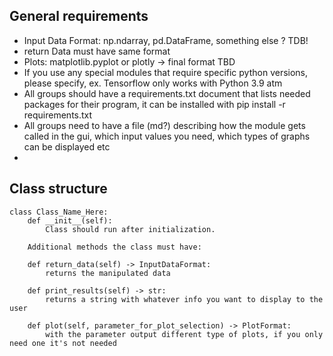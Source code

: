 ## General requirements
* Input Data Format: np.ndarray, pd.DataFrame, something else ? TDB!
* return Data must have same format
* Plots: matplotlib.pyplot or plotly -> final format TBD
* If you use any special modules that require specific python versions, please specify, ex. Tensorflow only works with Python 3.9 atm
* All groups should have a requirements.txt document that lists needed packages for their program, it can be installed with pip install -r requirements.txt
* All groups need to have a file (md?) describing how the module gets called in the gui, which input values you need, which types of graphs can be displayed etc
* 

## Class structure
```
class Class_Name_Here:
    def __init__(self):
        Class should run after initialization. 
        
    Additional methods the class must have:
    
    def return_data(self) -> InputDataFormat:
        returns the manipulated data

    def print_results(self) -> str:
        returns a string with whatever info you want to display to the user

    def plot(self, parameter_for_plot_selection) -> PlotFormat:
        with the parameter output different type of plots, if you only need one it's not needed

```